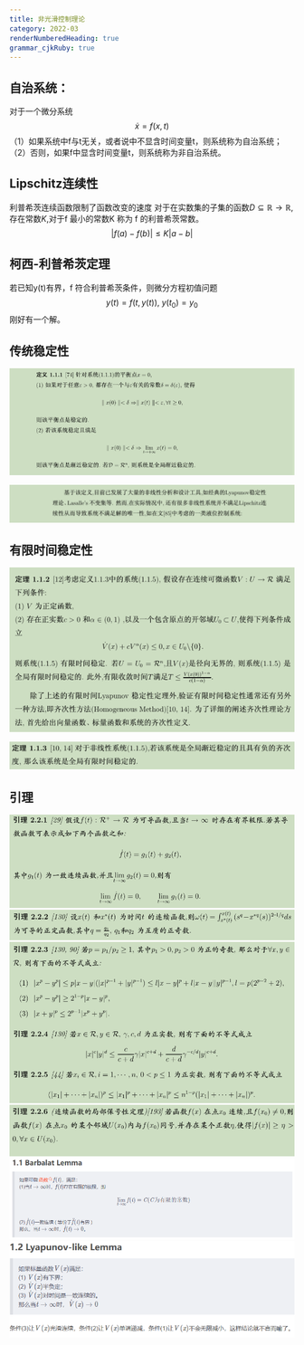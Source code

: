 ```yaml
---
title: 非光滑控制理论
category: 2022-03
renderNumberedHeading: true
grammar_cjkRuby: true
---
```



## 自治系统：
对于一个微分系统
$$\dot{x}=f(x,t)$$
（1）如果系统中f与t无关，或者说中不显含时间变量t，则系统称为自治系统；
（2）否则，如果f中显含时间变量t，则系统称为非自治系统。

## Lipschitz连续性
利普希茨连续函数限制了函数改变的速度
对于在实数集的子集的函数$D\subseteq\mathbb{R}\to\mathbb{R}$,存在常数$K$,对于f 最小的常数K 称为 f 的利普希茨常数。
$$|f(a)-f(b)|\leq{}K|a-b|$$

## 柯西-利普希茨定理
若已知y(t)有界，f 符合利普希茨条件，则微分方程初值问题
$$y(t)=f(t,y(t)),\ y(t_0)=y_0$$
刚好有一个解。

## 传统稳定性
![定义 =800x](./images/1646226438283.png)


![限制 =800x](./images/1646226602674.png)

## 有限时间稳定性

![enter description here](./images/1646380362472.png)

![enter description here](./images/1646380780393.png)

## 引理
![enter description here](./images/1646624614420.png)
![enter description here](./images/1646624628530.png)
![enter description here](./images/1646624644983.png)
![enter description here](./images/1646636037696.png)
![enter description here](./images/1646641707322.png)
![enter description here](./images/1646641731707.png)
